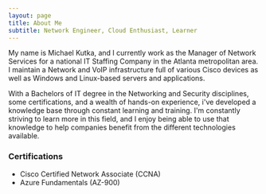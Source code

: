```yaml
---
layout: page
title: About Me
subtitle: Network Engineer, Cloud Enthusiast, Learner
---
```


My name is Michael Kutka, and I currently work as the Manager of Network Services for a national IT Staffing Company in the Atlanta metropolitan area. I maintain a Network and VoIP infrastructure full of various Cisco devices as well as Windows and Linux-based servers and applications.

With a Bachelors of IT degree in the Networking and Security disciplines, some certifications, and a wealth of hands-on experience, i've developed a knowledge base through constant learning and training. I'm constantly striving to learn more in this field, and I enjoy being able to use that knowledge to help companies benefit from the different technologies available.

### Certifications

- Cisco Certified Network Associate (CCNA)
- Azure Fundamentals (AZ-900)
